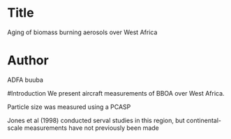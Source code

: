 # Title 
Aging of biomass burning aerosols over West Africa 

# Author
ADFA buuba

#Introduction
We present aircraft measurements of BBOA over West Africa.

Particle size was measured using a PCASP 

Jones et al (1998) conducted serval studies in this region,
but continental- scale measurements have not previously been made

